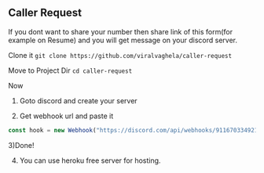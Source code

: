 ## Caller Request
If you dont want to share your number then share link of this form(for example on Resume) and you will get message on your discord server.


Clone it 
``` git clone https://github.com/viralvaghela/caller-request ```

Move to Project Dir
``` cd caller-request ```

Now 

1) Goto discord and create your server

2) Get webhook url and paste it 


```js
const hook = new Webhook("https://discord.com/api/webhooks/911670334921527356/ivd-iK_Ra-EuD3ydd-nTO3aaNN_tdsX6xTGRcO6gXK5oLZsuJU5ixpkRM6sYxX0s98ak");
```

3)Done!

4) You can use heroku free server for hosting.



